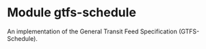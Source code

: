 # Module gtfs-schedule

An implementation of the General Transit Feed Specification (GTFS-Schedule).
